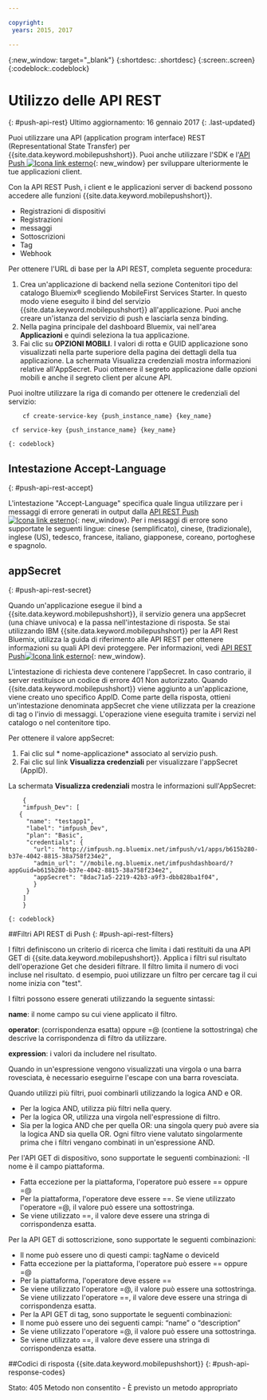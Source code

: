 ```yaml
---

copyright:
 years: 2015, 2017

---
```


{:new_window: target="_blank"}
{:shortdesc: .shortdesc}
{:screen:.screen}
{:codeblock:.codeblock}

# Utilizzo delle API REST
{: #push-api-rest}
Ultimo aggiornamento: 16 gennaio 2017
{: .last-updated}

Puoi utilizzare una API (application program interface) REST (Representational State Transfer) per {{site.data.keyword.mobilepushshort}}. Puoi anche utilizzare l'SDK e l'[API Push ![Icona link esterno](../../icons/launch-glyph.svg "Icona link esterno")](https://mobile.{DomainName}/imfpush/ "Icona link esterno"){: new_window} per sviluppare ulteriormente le tue applicazioni client.

Con la API REST Push, i client e le applicazioni server di backend possono accedere alle funzioni {{site.data.keyword.mobilepushshort}}.

- Registrazioni di dispositivi
- Registrazioni
- messaggi
- Sottoscrizioni
- Tag
- Webhook

Per ottenere l'URL di base per la API REST, completa seguente procedura:

1. Crea un'applicazione di backend nella sezione Contenitori tipo del catalogo Bluemix® scegliendo MobileFirst Services Starter. In questo modo viene eseguito il bind del servizio {{site.data.keyword.mobilepushshort}} all'applicazione. Puoi anche creare un'istanza del servizio di push e lasciarla senza binding. 
1. Nella pagina principale del dashboard Bluemix, vai nell'area **Applicazioni** e quindi seleziona la tua applicazione.
3. Fai clic su **OPZIONI MOBILI**. I valori di rotta e GUID applicazione sono visualizzati nella parte superiore della pagina dei dettagli della tua applicazione. La schermata Visualizza credenziali mostra informazioni relative all'AppSecret. Puoi ottenere il segreto applicazione dalle opzioni mobili e anche il segreto client per alcune API.

Puoi inoltre utilizzare la riga di comando per ottenere le credenziali del servizio:

```
    cf create-service-key {push_instance_name} {key_name}

 cf service-key {push_instance_name} {key_name}
```
	{: codeblock}

## Intestazione Accept-Language
{: #push-api-rest-accept}

L'intestazione "Accept-Language" specifica quale lingua utilizzare per i messaggi di errore generati in output dalla [API REST Push ![Icona link esterno](../../icons/launch-glyph.svg "Icona link esterno")](https://mobile.{DomainName}/imfpush/ "Icona link esterno"){: new_window}. Per i messaggi di errore sono supportate le
                seguenti lingue: cinese (semplificato), cinese, (tradizionale), inglese (US), tedesco, francese,
                italiano, giapponese, coreano, portoghese e spagnolo.

## appSecret 
{: #push-api-rest-secret}

Quando un'applicazione esegue il bind a {{site.data.keyword.mobilepushshort}}, il servizio genera una appSecret (una chiave univoca) e la passa nell'intestazione di risposta. Se stai utilizzando IBM {{site.data.keyword.mobilepushshort}} per la API Rest Bluemix, utilizza la guida di riferimento alle API REST per ottenere informazioni su quali API devi proteggere. Per informazioni, vedi [API REST Push![Icona link esterno](../../icons/launch-glyph.svg "Icona link esterno")](https://mobile.{DomainName}/imfpush/ "Icona link esterno"){: new_window}.

L'intestazione di richiesta deve contenere l'appSecret. In caso contrario, il server restituisce un codice di errore
                401 Non autorizzato. Quando {{site.data.keyword.mobilepushshort}} viene aggiunto a un'applicazione, viene creato uno specifico AppID. Come parte della risposta, ottieni un'intestazione denominata appSecret che viene utilizzata per la creazione di tag o l'invio di messaggi. L'operazione viene eseguita tramite i servizi nel catalogo o
                nel contenitore tipo.

Per ottenere il valore appSecret:

1. Fai clic sul * nome-applicazione* associato al servizio push.
2. Fai clic sul link **Visualizza credenziali** per visualizzare
                        l'appSecret (AppID).

La schermata **Visualizza credenziali** mostra le informazioni sull'AppSecret:
```
	{
    "imfpush_Dev": [
   {
     "name": "testapp1",
     "label": "imfpush_Dev",
     "plan": "Basic",
     "credentials": {
       "url": "http://imfpush.ng.bluemix.net/imfpush/v1/apps/b615b280-b37e-4042-8815-38a758f234e2",
       "admin_url": "//mobile.ng.bluemix.net/imfpushdashboard/?appGuid=b615b280-b37e-4042-8815-38a758f234e2",
       "appSecret": "8dac71a5-2219-42b3-a9f3-dbb828ba1f04",
       }
     }
    ]
    }
```
	{: codeblock} 


##Filtri API REST di Push
{: #push-api-rest-filters}

I filtri definiscono un criterio di ricerca che limita i dati restituiti da una API GET di {{site.data.keyword.mobilepushshort}}. Applica i filtri sul risultato dell'operazione Get che desideri filtrare. Il filtro limita il numero di voci incluse nel risultato. d esempio, puoi utilizzare un filtro per cercare tag il cui nome inizia con "test". 

I filtri possono essere generati utilizzando la seguente sintassi:

**name**: il nome campo su cui viene applicato il filtro.

**operator**: (corrispondenza esatta) oppure =@ (contiene la sottostringa) che descrive la corrispondenza di filtro da utilizzare.

**expression**: i valori da includere nel risultato.

Quando in un'espressione vengono visualizzati una virgola o una barra rovesciata, è necessario eseguirne l'escape
                con una barra rovesciata.

Quando utilizzi più filtri, puoi combinarli utilizzando la logica AND e OR.

- Per la logica AND, utilizza più filtri nella query.
- Per la logica OR, utilizza una virgola nell'espressione di filtro.
- Sia per la logica AND che per quella OR: una singola query può avere sia la logica AND sia quella OR. Ogni filtro viene valutato singolarmente prima che i filtri vengano combinati
                        in un'espressione AND.

Per l'API GET di dispositivo, sono supportate le seguenti combinazioni:
-Il nome è il campo piattaforma.
- Fatta eccezione per la piattaforma, l'operatore può essere == oppure =@
- Per la piattaforma, l'operatore deve essere ==. Se viene utilizzato l'operatore =@, il valore può essere una sottostringa.
- Se viene utilizzato ==, il valore deve essere una stringa di corrispondenza esatta.

Per la API GET di sottoscrizione, sono supportate le seguenti combinazioni:

- Il nome può essere uno di questi campi: tagName o deviceId
- Fatta eccezione per la piattaforma, l'operatore può essere == oppure =@
- Per la piattaforma, l'operatore deve essere ==
- Se viene utilizzato l'operatore =@, il valore può essere una sottostringa. Se viene utilizzato l'operatore ==, il valore deve essere una stringa di corrispondenza esatta.
- Per la API GET di tag, sono supportate le seguenti combinazioni:
- Il nome può essere uno dei seguenti campi: “name” o “description”
- Se viene utilizzato l'operatore =@, il valore può essere una sottostringa.
- Se viene utilizzato ==, il valore deve essere una stringa di corrispondenza esatta.


##Codici di risposta {{site.data.keyword.mobilepushshort}}
{: #push-api-response-codes}

Stato: 405 Metodo non consentito - È previsto un metodo appropriato
